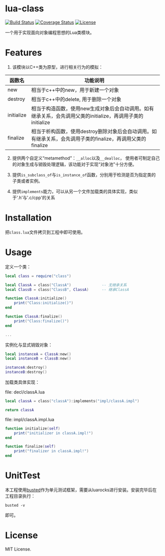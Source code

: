 # lua-class

[![Build Status](https://travis-ci.org/VyronLee/class.lua.svg?branch=master)](https://travis-ci.org/VyronLee/class.lua)
[![Coverage Status](https://coveralls.io/repos/github/VyronLee/class.lua/badge.svg?branch=master)](https://coveralls.io/github/VyronLee/class.lua?branch=master)
[![License](http://img.shields.io/badge/Licence-MIT-brightgreen.svg)](LICENSE)

一个用于实现面向对象编程思想的Lua类模块。

# Features

1. 该模块以C++类为原型，进行相关行为的模拟：

|   函数名  |     功能说明       |
|-----------|--------------------|
| new       | 相当于c++中的new，用于新建一个对象|
| destroy   | 相当于c++中的delete, 用于删除一个对象|
| initialize| 相当于构造函数，使用new生成对象后会自动调用。如有继承关系，会先调用父类的initialize，再调用子类的initialize|
| finalize|相当于析构函数，使用destroy删除对象后会自动调用。如有继承关系，会先调用子类的finalize，再调用父类的finalize|

2. 提供两个自定义“metamethod”：`__alloc`以及`__dealloc`，
使用者可制定自己的对象生成与销毁处理逻辑，该功能对于实现“对象池”十分方便。

3. 提供`is_subclass_of`与`is_instance_of`函数，分别用于检测是否为指定类的子类或者实例。

4. 提供`implements`能力，可以从另一个文件加载类的具体实现，类似于'.h'与'.c/cpp'的关系

# Installation

把`class.lua`文件拷贝到工程中即可使用。

# Usage

定义一个类：

``` lua
local class = require("class")

local ClassA = class("ClassA")              -- 无继承关系
local ClassB = class("ClassB", ClassA)      -- 继承ClassA

function ClassA:initialize()
    print("Class:initialize()")
end

function ClassA:finalize()
    print("Class:finalize()")
end

...

```

实例化与显式销毁对象：

``` lua
local instanceA = ClassA:new()
local instanceB = ClassB:new()

instanceA:destroy()
instanceB:destroy()
```

加载类具体实现：

file: decl/classA.lua

``` lua
local classA = class("classA"):implements("impl/classA.impl")

return classA
```

file: impl/classA.impl.lua

``` lua
function initialize(self)
    print("initializer in classA.impl!")
end

function finalize(self)
    print("finalizer in classA.impl!")
end

```

# UnitTest

本工程使用[busted](http://olivinelabs.com/busted/)作为单元测试框架，需要从luarocks进行安装。安装完毕后在工程目录执行：

``` shell
busted -v
```

即可。

# License

MIT License.


